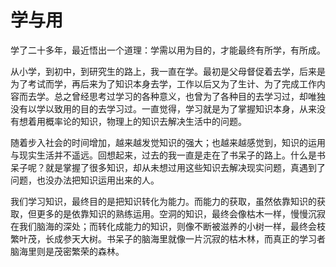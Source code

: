 # 学与用

学了二十多年，最近悟出一个道理：学需以用为目的，才能最终有所学，有所成。

从小学，到初中，到研究生的路上，我一直在学。最初是父母督促着去学，后来是为了考试而学，再后来为了知识本身去学，工作以后又为了生计、为了完成工作内容而去学。总之曾经思考过学习的各种意义，也曾为了各种目的去学习过，却唯独没有以学以致用的目的去学习过。一直觉得，学习就是为了掌握知识本身，从来没有想着用概率论的知识，物理上的知识去解决生活中的问题。

随着步入社会的时间增加，越来越发觉知识的强大；也越来越感觉到，知识的运用与现实生活并不遥远。回想起来，过去的我一直是走在了书呆子的路上。什么是书呆子呢？就是掌握了很多知识，却从未想过用这些知识去解决现实问题，真遇到了问题，也没办法把知识运用出来的人。

我们学习知识，最终目的是把知识转化为能力。而能力的获取，虽然依靠知识的获取，但更多的是依靠知识的熟练运用。空洞的知识，最终会像枯木一样，慢慢沉寂在我们脑海的深处；而转化成能力的知识，则像不断被滋养的小树一样，最终会枝繁叶茂，长成参天大树。书呆子的脑海里就像一片沉寂的枯木林，而真正的学习者脑海里则是茂密繁荣的森林。
